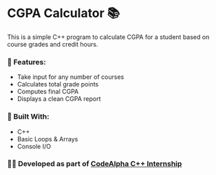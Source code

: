 # CGPA Calculator 📚

This is a simple C++ program to calculate CGPA for a student based on course grades and credit hours.

### 🔧 Features:
- Take input for any number of courses
- Calculates total grade points
- Computes final CGPA
- Displays a clean CGPA report

### 🚀 Built With:
- C++
- Basic Loops & Arrays
- Console I/O

### 👨‍💻 Developed as part of [CodeAlpha C++ Internship](https://www.codealpha.tech/)


